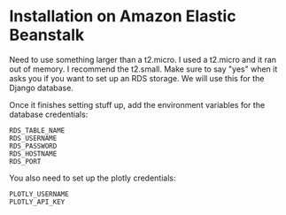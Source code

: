 # Installation on Amazon Elastic Beanstalk

Need to use something larger than a t2.micro. I used a t2.micro and it ran out of memory.
I recommend the t2.small. Make sure to say "yes" when it asks you if you want to set up an RDS 
storage. We will use this for the Django database.

Once it finishes setting stuff up, add the environment variables for the database credentials:

```
RDS_TABLE_NAME
RDS_USERNAME
RDS_PASSWORD
RDS_HOSTNAME
RDS_PORT
```

You also need to set up the plotly credentials:

```
PLOTLY_USERNAME
PLOTLY_API_KEY
```